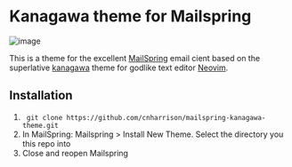 # Kanagawa theme for Mailspring
![image](https://github.com/user-attachments/assets/d7f6285e-b2f5-4219-bf54-2a25db1b334b)

This is a theme for the excellent [MailSpring](https://www.getmailspring.com/) email cient based on the superlative [kanagawa](https://github.com/rebelot/kanagawa.nvim) theme for godlike text editor [Neovim](https://neovim.io/). 

## Installation
1) ` git clone https://github.com/cnharrison/mailspring-kanagawa-theme.git`
2) In MailSpring: Mailspring > Install New Theme. Select the directory you this repo into
3) Close and reopen Mailspring
